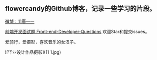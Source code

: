 ## flowercandy的Github博客，记录一些学习的片段。

[微博：11唐一一](http://weibo.com/920802999 "11唐一一的微博")

[前端开发面试题 Front-end-Developer-Questions](https://github.com/flowercandy/My-blog/tree/master/Front-end-Developer-Questions "最新前端开发面试题") 欢迎Star和提交issues。

爱骑行，爱摄影，喜欢音乐的女汉子。

![毕业设计作品摄影](11 1.jpg)

 
